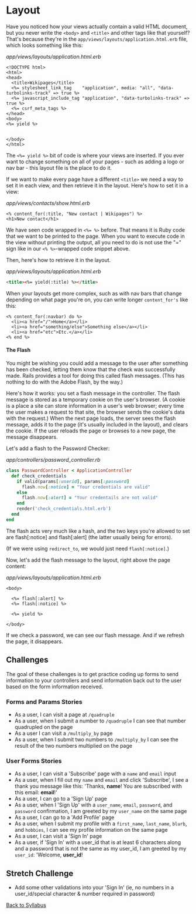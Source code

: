 # Layout

Have you noticed how your views actually contain a valid HTML document, but you never write the `<body>` and `<title>` and other tags like that yourself? That's because they're in the `app/views/layouts/application.html.erb` file, which looks something like this:

*app/views/layouts/application.html.erb*

```erb
<!DOCTYPE html>
<html>
<head>
  <title>Wikipages</title>
  <%= stylesheet_link_tag    "application", media: "all", "data-turbolinks-track" => true %>
  <%= javascript_include_tag "application", "data-turbolinks-track" => true %>
  <%= csrf_meta_tags %>
</head>
<body>
<%= yield %>


</body>
</html>
```
The `<%= yield %>` bit of code is where your views are inserted. If you ever want to change something on all of your pages - such as adding a logo or nav bar - this layout file is the place to do it.

If we want to make every page have a different `<title>` we need a way to set it in each view, and then retrieve it in the layout. Here's how to set it in a view:

*app/views/contacts/show.html.erb*

```erb
<% content_for(:title, "New contact | Wikipages") %>
<h1>New contact</h1>
```

We have seen code wrapped in `<%= %>` before.  That means it is Ruby code that we want to be printed to the page.  When you want to execute code in the view without printing the output, all you need to do is not use the "=" sign like in our `<% %>`-wrapped code snippet above.

Then, here's how to retrieve it in the layout.

*app/views/layouts/application.html.erb*

```html
<title><%= yield(:title) %></title>
```

When your layouts get more complex, such as with nav bars that change depending on what page you're on, you can write longer `content_for's` like this:

```erb
<% content_for(:navbar) do %>
  <li><a href="/">Home</a></li>
  <li><a href="something/else">Something else</a></li>
  <li><a href="etc">Etc.</a></li>
<% end %>
```

#### The Flash
You might be wishing you could add a message to the user after something has been checked, letting them know that the check was successfully made. Rails provides a tool for doing this called flash messages. (This has nothing to do with the Adobe Flash, by the way.)

Here's how it works: you set a flash message in the controller. The flash message is stored as a temporary cookie on the user's browser. (A cookie is a place a site can store information in a user's web browser; every time the user makes a request to that site, the browser sends the cookie's data with the request.) When the next page loads, the server sees the flash message, adds it to the page (it's usually included in the layout), and clears the cookie. If the user reloads the page or browses to a new page, the message disappears.

Let's add a flash to the Password Checker:

*app/controllers/password_controller.rb*

```ruby
class PasswordController < ApplicationController
  def check_credentials
    if valid(params[:userid], params[:password]
      flash.now[:notice] = "Your credentials are valid"
    else
      flash.now[:alert] = "Your credentails are not valid"
    end
    render('check_credentials.html.erb')
  end
end
```
The flash acts very much like a hash, and the two keys you're allowed to set are flash[:notice] and flash[:alert] (the latter usually being for errors).

(If we were using `redirect_to`, we would just need `flash[:notice]`.)

Now, let's add the flash message to the layout, right above the page content:

*app/views/layouts/application.html.erb*

```erb
<body>

  <%= flash[:alert] %>
  <%= flash[:notice] %>

  <%= yield %>

</body>
```
If we check a password, we can see our flash message. And if we refresh the page, it disappears.

## Challenges

The goal of these challenges is to get practice coding up forms to send information to your controllers and send information back out to the user based on the form information received.

### Forms and Params Stories

- As a user, I can visit a page at `/quadruple`
- As a user, when I submit a number to `/quadruple` I can see that number quadrupled on the page
- As a user I can visit a `/multiply_by` page
- As a user, when I submit two numbers to `/multiply_by` I can see the result of the two numbers multiplied on the page

### User Forms Stories

- As a user, I can visit a 'Subscribe' page with a `name` and `email` input
- As a user, when I fill out my `name` and `email` and click 'Subscribe', I see a thank you message like this: 'Thanks, **name**! You are subscribed with this email: **email**!'
- As a user, I can go to a 'Sign Up' page
- As a user, when I 'Sign Up' with a `user_name`, `email`, `password`, and `password` confirmation, I am greeted by my `user_name` on the same page
- As a user, I can go to a 'Add Profile' page
- As a user, when I submit my profile with a `first_name`, `last_name`, `blurb`, and `hobbies`, I can see my profile information on the same page
- As a user, I can visit a 'Sign In' page
- As a user, if 'Sign In' with a user_id that is at least 6 characters along and a password that is not the same as my user_id, I am greeted by my `user_id`: 'Welcome, **user_id**!

## Stretch Challenge
- Add some other validations into your 'Sign In' (ie, no numbers in a user_id/special character & number required in password)


[Back to Syllabus](../README.md)
